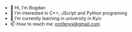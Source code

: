 - 👋 Hi, I’m Bogdan
- 👀 I’m interested in C++, JScript and Python programing
- 🌱 I’m currently learning in university in Kyiv
- 📫 How to reach me: profenyx@gmail.com

<!---
OleynikBogdan/OleynikBogdan is a ✨ special ✨ repository because its `README.md` (this file) appears on your GitHub profile.
You can click the Preview link to take a look at your changes.
--->
